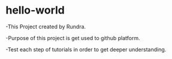 hello-world
===========

-This Project created by Rundra.

-Purpose of this project is get used to github platform.

-Test each step of tutorials in order to get deeper understanding.
